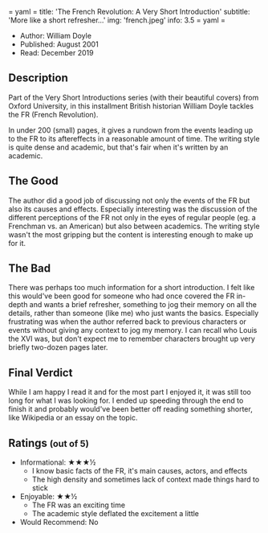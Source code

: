 = yaml =
title: 'The French Revolution: A Very Short Introduction'
subtitle: 'More like a short refresher...'
img: 'french.jpeg'
info: 3.5
= yaml =
* Author: William Doyle
* Published: August 2001
* Read: December 2019


## Description
Part of the Very Short Introductions series (with their beautiful covers) from Oxford University, in this installment British historian William Doyle tackles the FR (French Revolution).

In under 200 (small) pages, it gives a rundown from the events leading up to the FR to its aftereffects in a reasonable amount of time. The writing style is quite dense and academic, but that's fair when it's written by an academic.

## The Good
The author did a good job of discussing not only the events of the FR but also its causes and effects. Especially interesting was the discussion of the different perceptions of the FR not only in the eyes of regular people (eg. a Frenchman vs. an American) but also between academics. The writing style wasn't the most gripping but the content is interesting enough to make up for it.

## The Bad
There was perhaps too much information for a short introduction. I felt like this would've been good for someone who had once covered the FR in-depth and wants a brief refresher, something to jog their memory on all the details, rather than someone (like me) who just wants the basics. Especially frustrating was when the author referred back to previous characters or events without giving any context to jog my memory. I can recall who Louis the XVI was, but don't expect me to remember characters brought up very briefly two-dozen pages later.

## Final Verdict
While I am happy I read it and for the most part I enjoyed it, it was still too long for what I was looking for. I ended up speeding through the end to finish it and probably would've been better off reading something shorter, like Wikipedia or an essay on the topic.

## Ratings <small>(out of 5)</small>
* Informational: ★★★½
  * I know basic facts of the FR, it's main causes, actors, and effects
  * The high density and sometimes lack of context made things hard to stick
* Enjoyable: ★★½
  * The FR was an exciting time
  * The academic style deflated the excitement a little
* Would Recommend: No
